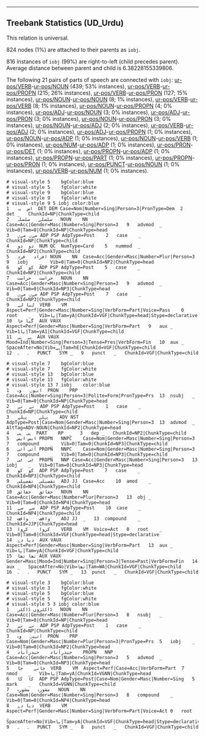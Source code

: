 

--------------------------------------------------------------------------------

## Treebank Statistics (UD_Urdu)

This relation is universal.

824 nodes (1%) are attached to their parents as `iobj`.

816 instances of `iobj` (99%) are right-to-left (child precedes parent).
Average distance between parent and child is 6.38228155339806.

The following 21 pairs of parts of speech are connected with `iobj`: [ur-pos/VERB]()-[ur-pos/NOUN]() (439; 53% instances), [ur-pos/VERB]()-[ur-pos/PROPN]() (215; 26% instances), [ur-pos/VERB]()-[ur-pos/PRON]() (127; 15% instances), [ur-pos/NOUN]()-[ur-pos/NOUN]() (8; 1% instances), [ur-pos/VERB]()-[ur-pos/VERB]() (8; 1% instances), [ur-pos/NOUN]()-[ur-pos/PROPN]() (4; 0% instances), [ur-pos/ADJ]()-[ur-pos/NOUN]() (3; 0% instances), [ur-pos/ADJ]()-[ur-pos/PRON]() (3; 0% instances), [ur-pos/NOUN]()-[ur-pos/PRON]() (3; 0% instances), [ur-pos/NOUN]()-[ur-pos/ADJ]() (2; 0% instances), [ur-pos/VERB]()-[ur-pos/ADJ]() (2; 0% instances), [ur-pos/ADJ]()-[ur-pos/PROPN]() (1; 0% instances), [ur-pos/NOUN]()-[ur-pos/ADP]() (1; 0% instances), [ur-pos/NOUN]()-[ur-pos/VERB]() (1; 0% instances), [ur-pos/NUM]()-[ur-pos/ADP]() (1; 0% instances), [ur-pos/PRON]()-[ur-pos/DET]() (1; 0% instances), [ur-pos/PROPN]()-[ur-pos/ADP]() (1; 0% instances), [ur-pos/PROPN]()-[ur-pos/PART]() (1; 0% instances), [ur-pos/PROPN]()-[ur-pos/PRON]() (1; 0% instances), [ur-pos/PUNCT]()-[ur-pos/NOUN]() (1; 0% instances), [ur-pos/VERB]()-[ur-pos/NUM]() (1; 0% instances).


~~~ conllu
# visual-style 5	bgColor:blue
# visual-style 5	fgColor:white
# visual-style 9	bgColor:blue
# visual-style 9	fgColor:white
# visual-style 9 5 iobj	color:blue
1	اس	یہ	DET	DEM	Case=Nom|Number=Sing|Person=3|PronType=Dem	2	det	_	ChunkId=NP|ChunkType=child
2	سلسلے	سلسلہ	NOUN	NN	Case=Acc|Gender=Masc|Number=Sing|Person=3	9	advmod	_	Vib=0|Tam=0|ChunkId=NP|ChunkType=head
3	مےں	مےں	ADP	PSP	AdpType=Post	2	case	_	ChunkId=NP|ChunkType=child
4	دو	دو	NUM	QC	NumType=Card	5	nummod	_	ChunkId=NP2|ChunkType=child
5	افراد	فرد	NOUN	NN	Case=Acc|Gender=Masc|Number=Plur|Person=3	9	iobj	_	Vib=0|Tam=0|ChunkId=NP2|ChunkType=head
6	کو	کو	ADP	PSP	AdpType=Post	5	case	_	ChunkId=NP2|ChunkType=child
7	حراست	حراست	NOUN	NN	Case=Acc|Gender=Masc|Number=Sing|Person=3	9	advmod	_	Vib=0|Tam=0|ChunkId=NP3|ChunkType=head
8	مےں	مےں	ADP	PSP	AdpType=Post	7	case	_	ChunkId=NP3|ChunkType=child
9	لیا	لے	VERB	VM	Aspect=Perf|Gender=Masc|Number=Sing|VerbForm=Part|Voice=Pass	0	root	_	Vib=یا|Tam=yA|ChunkId=VGF|ChunkType=head|Stype=declarative
10	گیا	جا	AUX	VAUX	Aspect=Perf|Gender=Masc|Number=Sing|VerbForm=Part	9	aux	_	Vib=1یا|Tam=yA1|ChunkId=VGF|ChunkType=child
11	ہے	ہے	AUX	VAUX	Mood=Ind|Number=Sing|Person=3|Tense=Pres|VerbForm=Fin	10	aux	_	SpaceAfter=No|Vib=ہے|Tam=hE|ChunkId=VGF|ChunkType=child
12	۔	۔	PUNCT	SYM	_	9	punct	_	ChunkId=VGF|ChunkType=child

~~~


~~~ conllu
# visual-style 7	bgColor:blue
# visual-style 7	fgColor:white
# visual-style 13	bgColor:blue
# visual-style 13	fgColor:white
# visual-style 13 7 iobj	color:blue
1	انہوں	وہ	PRON	PRP	Case=Acc|Number=Sing|Person=3|Polite=Form|PronType=Prs	13	nsubj	_	Vib=0|Tam=0|ChunkId=NP|ChunkType=head
2	نے	نے	ADP	PSP	AdpType=Post	1	case	_	ChunkId=NP|ChunkType=child
3	پہلے	پہلے	ADV	NST	AdpType=Post|Case=Nom|Gender=Masc|Number=Sing|Person=3	13	advmod	_	AltTag=ADV-NOUN|ChunkId=NP2|ChunkType=head
4	ہی	ہی	PART	RP	_	3	dep	_	ChunkId=NP2|ChunkType=child
5	ایس	ایس	PROPN	NNPC	Case=Nom|Gender=Masc|Number=Sing|Person=3	7	compound	_	Vib=0|Tam=0|ChunkId=NP3|ChunkType=child
6	آئی	آئی	PROPN	NNPC	Case=Nom|Gender=Masc|Number=Sing|Person=3	7	compound	_	Vib=0|Tam=0|ChunkId=NP3|ChunkType=child
7	ٹی	ٹی	PROPN	NNP	Case=Acc|Gender=Masc|Number=Sing|Person=3	13	iobj	_	Vib=0|Tam=0|ChunkId=NP3|ChunkType=head
8	کو	کو	ADP	PSP	AdpType=Post	7	case	_	ChunkId=NP3|ChunkType=child
9	تفصیلی	تفصیلی	ADJ	JJ	Case=Acc	10	amod	_	ChunkId=NP4|ChunkType=child
10	حقائق	حقائق	NOUN	NN	Case=Acc|Gender=Masc|Number=Plur|Person=3	13	obj	_	Vib=0|Tam=0|ChunkId=NP4|ChunkType=head
11	سے	سے	ADP	PSP	AdpType=Post	10	case	_	ChunkId=NP4|ChunkType=child
12	واقف	واقف	ADJ	JJ	_	13	compound	_	ChunkId=JJP|ChunkType=head
13	کروا	کروا	VERB	VM	Voice=Act	0	root	_	Vib=0|Tam=0|ChunkId=VGF|ChunkType=head|Stype=declarative
14	دیا	دے	AUX	VAUX	Aspect=Perf|Gender=Masc|Number=Sing|VerbForm=Part	13	aux	_	Vib=یا|Tam=yA|ChunkId=VGF|ChunkType=child
15	تھا	تھا	AUX	VAUX	Gender=Masc|Mood=Ind|Number=Sing|Person=3|Tense=Past|VerbForm=Fin	14	aux	_	SpaceAfter=No|Vib=تھا|Tam=WA|ChunkId=VGF|ChunkType=child
16	۔	۔	PUNCT	SYM	_	13	punct	_	ChunkId=VGF|ChunkType=child

~~~


~~~ conllu
# visual-style 3	bgColor:blue
# visual-style 3	fgColor:white
# visual-style 5	bgColor:blue
# visual-style 5	fgColor:white
# visual-style 5 3 iobj	color:blue
1	ڈاکٹروں	ڈاکٹر	NOUN	NN	Case=Acc|Gender=Masc|Number=Plur|Person=3	8	nsubj	_	Vib=0|Tam=0|ChunkId=NP|ChunkType=head
2	نے	نے	ADP	PSP	AdpType=Post	1	case	_	ChunkId=NP|ChunkType=child
3	انہیں	وہ	PRON	PRP	Case=Nom|Gender=Masc|Number=Plur|Person=3|PronType=Prs	5	iobj	_	Vib=0|Tam=0|ChunkId=NP2|ChunkType=head
4	حیدرآباد	حیدرآباد	PROPN	NNP	Case=Acc|Gender=Masc|Number=Sing|Person=3	5	advmod	_	Vib=0|Tam=0|ChunkId=NP3|ChunkType=head
5	جانے	جا	VERB	VM	Aspect=Perf|Case=Acc|VerbForm=Part	7	nmod	_	Vib=یا|Tam=yA|ChunkId=VGNN|ChunkType=head
6	کا	کا	ADP	PSP	AdpType=Post|Case=Nom|Gender=Masc|Number=Sing	5	mark	_	ChunkId=VGNN|ChunkType=child
7	مشورہ	مشورہ	NOUN	NN	Case=Nom|Gender=Masc|Number=Sing|Person=3	8	compound	_	Vib=0|Tam=0|ChunkId=NP4|ChunkType=head
8	دیا	دے	VERB	VM	Aspect=Perf|Gender=Masc|Number=Sing|VerbForm=Part|Voice=Act	0	root	_	SpaceAfter=No|Vib=یا|Tam=yA|ChunkId=VGF|ChunkType=head|Stype=declarative
9	۔	۔	PUNCT	SYM	_	8	punct	_	ChunkId=VGF|ChunkType=child

~~~


